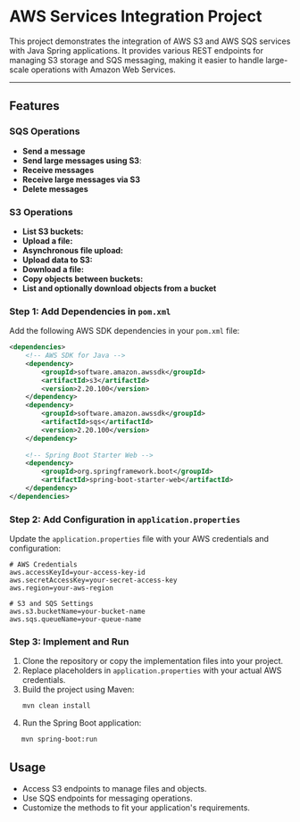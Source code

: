 # AWS Services Integration Project  

This project demonstrates the integration of AWS S3 and AWS SQS services with Java Spring applications. It provides various REST endpoints for managing S3 storage and SQS messaging, making it easier to handle large-scale operations with Amazon Web Services.

---

## Features  

### **SQS Operations**  
- **Send a message**  
- **Send large messages using S3**:  
- **Receive messages**  
- **Receive large messages via S3**  
- **Delete messages**


### **S3 Operations**
- **List S3 buckets:**
- **Upload a file:**
- **Asynchronous file upload:**
- **Upload data to S3:**
- **Download a file:**
- **Copy objects between buckets:**
- **List and optionally download objects from a bucket**

### **Step 1: Add Dependencies in `pom.xml`**  

Add the following AWS SDK dependencies in your `pom.xml` file:  

```xml
<dependencies>
    <!-- AWS SDK for Java -->
    <dependency>
        <groupId>software.amazon.awssdk</groupId>
        <artifactId>s3</artifactId>
        <version>2.20.100</version>
    </dependency>
    <dependency>
        <groupId>software.amazon.awssdk</groupId>
        <artifactId>sqs</artifactId>
        <version>2.20.100</version>
    </dependency>
    
    <!-- Spring Boot Starter Web -->
    <dependency>
        <groupId>org.springframework.boot</groupId>
        <artifactId>spring-boot-starter-web</artifactId>
    </dependency>
</dependencies>
```
 
### **Step 2: Add Configuration in `application.properties`**  

Update the `application.properties` file with your AWS credentials and configuration:  

```properties
# AWS Credentials
aws.accessKeyId=your-access-key-id
aws.secretAccessKey=your-secret-access-key
aws.region=your-aws-region

# S3 and SQS Settings
aws.s3.bucketName=your-bucket-name
aws.sqs.queueName=your-queue-name
```
### **Step 3: Implement and Run**  

1. Clone the repository or copy the implementation files into your project.  
2. Replace placeholders in `application.properties` with your actual AWS credentials.  
3. Build the project using Maven:  
   ```bash
   mvn clean install
4. Run the Spring Boot application:
```bash
   mvn spring-boot:run
```
## **Usage**  

- Access S3 endpoints to manage files and objects.  
- Use SQS endpoints for messaging operations.  
- Customize the methods to fit your application's requirements.  

